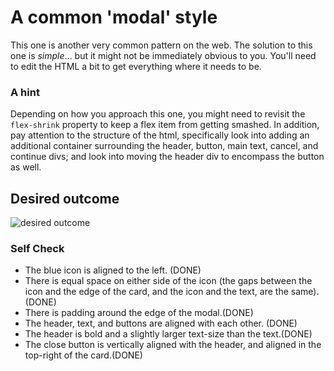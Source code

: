 # A common 'modal' style
This one is another very common pattern on the web. The solution to this one is _simple_... but it might not be immediately obvious to you. You'll need to edit the HTML a bit to get everything where it needs to be.

### A hint
Depending on how you approach this one, you might need to revisit the `flex-shrink` property to keep a flex item from getting smashed. In addition, pay attention to the structure of the html, specifically look into adding an additional container surrounding the header, button, main text, cancel, and continue divs; and look into moving the header div to encompass the button as well.

## Desired outcome

![desired outcome](./desired-outcome.png)

### Self Check

- The blue icon is aligned to the left. (DONE)
- There is equal space on either side of the icon (the gaps between the icon and the edge of the card, and the icon and the text, are the same). (DONE)
- There is padding around the edge of the modal.(DONE)
- The header, text, and buttons are aligned with each other. (DONE)
- The header is bold and a slightly larger text-size than the text.(DONE)
- The close button is vertically aligned with the header, and aligned in the top-right of the card.(DONE)
